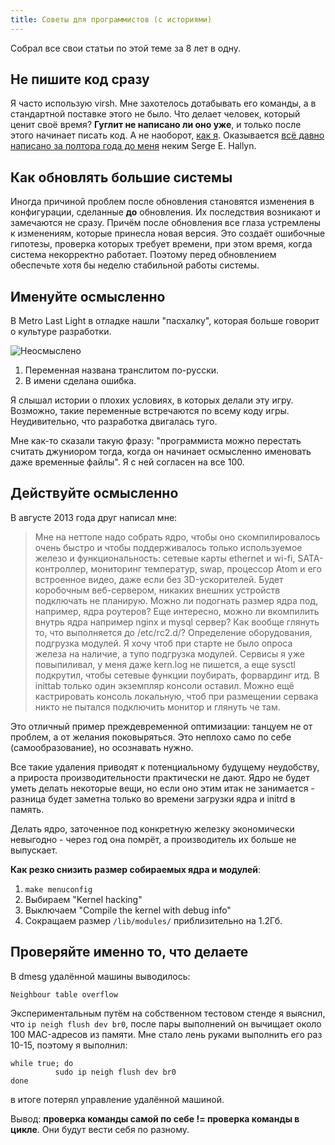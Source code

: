 ```yaml
---
title: Советы для программистов (с историями)
---
```


Собрал все свои статьи по этой теме за 8 лет в одну.

## Не пишите код сразу

Я часто использую virsh. Мне захотелось дотабывать его команды, а в стандартной поставке этого не было. Что делает человек, который ценит своё время? **Гуглит не написано ли оно уже**, и только после этого начинает писать код. А не наоборот, [как я](https://github.com/hordecore/configs/blob/master/virsh). Оказывается [всё давно написано за полтора года до меня](http://www.redhat.com/archives/libvir-list/2011-October/msg00141.html) неким Serge E. Hallyn.

## Как обновлять большие системы

Иногда причиной проблем после обновления становятся изменения в конфигурации, сделанные **до** обновления. Их последствия возникают и замечаются не сразу. Причём после обновления все глаза устремлены к изменениям, которые принесла новая версия. Это создаёт ошибочные гипотезы, проверка которых требует времени, при этом время, когда система некорректно работает. Поэтому перед обновлением обеспечьте хотя бы неделю стабильной работы системы.

## Именуйте осмысленно

В Metro Last Light в отладке нашли "пасхалку", которая больше говорит о культуре разработки.

![Неосмыслено](http://img1.joyreactor.cc/pics/comment/Metro-Last-Light-anna-ebat-russian-480425.jpeg)

1. Переменная названа транслитом по-русски.
2. В имени сделана ошибка.

Я слышал истории о плохих условиях, в которых делали эту игру. Возможно, такие переменные встречаются по всему коду игры. Неудивительно, что разработка двигалась туго.

Мне как-то сказали такую фразу: "программиста можно перестать считать джуниором тогда, когда он начинает осмысленно именовать даже временные файлы". Я с ней согласен на все 100.

## Действуйте осмысленно

В августе 2013 года друг написал мне:

> Мне на неттопе надо собрать ядро, чтобы оно скомпилировалось очень быстро и чтобы поддерживалось только используемое железо и функциональность: сетевые карты ethernet и wi-fi, SATA-контроллер, мониторинг температур, swap, процессор Atom и его встроенное видео, даже если без 3D-ускорителей. Будет коробочным веб-сервером, никаких внешних устройств подключать не планирую. Можно ли подогнать размер ядра под, например, ядра роутеров? Еще интересно, можно ли вкомпилить внутрь ядра например nginx и mysql сервер? Как вообще глянуть то, что выполняется до /etc/rc2.d/? Определение оборудования, подгрузка модулей. Я хочу чтоб при старте не было опроса железа на наличие, а тупо подгрузка модулей. Сервисы я уже повыпиливал, у меня даже kern.log не пишется, а еще sysctl подкрутил, чтобы сетевые функции поубирать, форвардинг итд. В inittab только один экземпляр консоли оставил. Можно ещё кастрировать консоль локальную, чтоб при размещении сервака никто не пытался подключить монитор и глянуть че там.

Это отличный пример преждевременной оптимизации: танцуем не от проблем, а от желания поковыряться. Это неплохо само по себе (самообразование), но осознавать нужно.

Все такие удаления приводят к потенциальному будущему неудобству, а прироста производительности практически не дают. Ядро не будет уметь делать некоторые вещи, но если оно этим итак не занимается - разница будет заметна только во времени загрузки ядра и initrd в память.

Делать ядро, заточенное под конкретную железку экономически невыгодно - через год она помрёт, а производитель их больше не выпускает.

**Как резко снизить размер собираемых ядра и модулей**:

1. `make menuconfig`
2. Выбираем "Kernel hacking"
3. Выключаем "Compile the kernel with debug info"
4. Сокращаем размер `/lib/modules/` приблизительно на 1.2Гб.

## Проверяйте именно то, что делаете

В dmesg удалённой машины выводилось:

```
Neighbour table overflow
```

Экспериментальным путём на собственном тестовом стенде я выяснил, что `ip neigh flush dev br0`, после пары выполнений он вычищает около 100 MAC-адресов из памяти. Мне стало лень руками выполнить его раз 10-15, поэтому я выполнил:

``` shell
while true; do
          sudo ip neigh flush dev br0
done
```

в итоге потерял управление удалённой машиной.

Вывод: **проверка команды самой по себе != проверка команды в цикле**. Они будут вести себя по разному.
